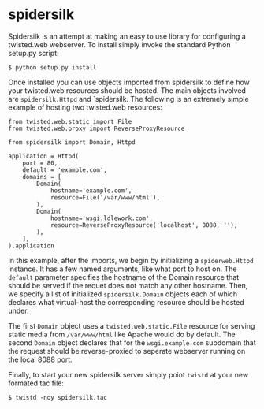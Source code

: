 spidersilk
==========

Spidersilk is an attempt at making an easy to use library for configuring a
twisted.web webserver. To install simply invoke the standard Python setup.py
script:


    $ python setup.py install


Once installed you can use objects imported from spidersilk to define how your
twisted.web resources should be hosted. The main objects involved are
`spidersilk.Httpd` and `spidersilk. The following is an extremely simple example
of hosting two twisted.web resources:


    from twisted.web.static import File
    from twisted.web.proxy import ReverseProxyResource

    from spidersilk import Domain, Httpd

    application = Httpd(
        port = 80,
        default = 'example.com',
        domains = [
            Domain(
                hostname='example.com',
                resource=File('/var/www/html'),
            ),
            Domain(
                hostname='wsgi.ldlework.com',
                resource=ReverseProxyResource('localhost', 8088, ''),
            ),
        ],
    ).application


In this example, after the imports, we begin by initializing a `spiderweb.Httpd`
instance. It has a few named arguments, like what port to host on. The `default`
parameter specifies the hostname of the Domain resource that should be served if
the requet does not match any other hostname. Then, we specify a list of
initialized `spidersilk.Domain` objects each of which declares what virtual-host
the corresponding resource should be hosted under.

The first `Domain` object uses a `twisted.web.static.File` resource for serving
static media from `/var/www/html` like Apache would do by default. The second
`Domain` object declares that for the `wsgi.example.com` subdomain that the
request should be reverse-proxied to seperate webserver running on the local 8088
port.

Finally, to start your new spidersilk server simply point `twistd` at your new formated tac file:


    $ twistd -noy spidersilk.tac